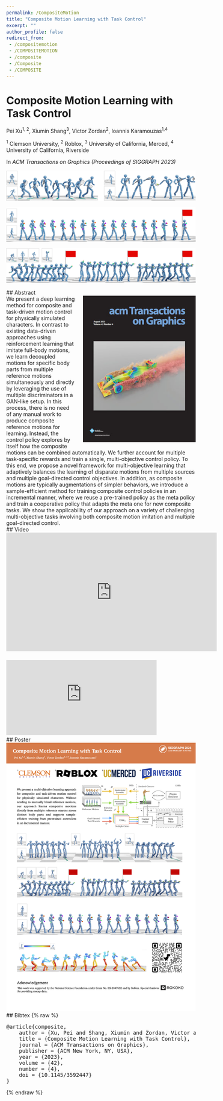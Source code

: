 ```yaml
---
permalink: /CompositeMotion
title: "Composite Motion Learning with Task Control"
excerpt: ""
author_profile: false
redirect_from: 
 - /compositemotion
 - /COMPOSITEMOTION
 - /composite
 - /Composite
 - /COMPOSITE
--- 
```


<style>
    article.page {width:100%}
</style>


# Composite Motion Learning with Task Control

<p class="authors">
<span>Pei Xu<sup>1, 2</sup></span>,
<span>Xiumin Shang<sup>3</sup></span>,
<span>Victor Zordan<sup>2</sup></span>,
<span>Ioannis Karamouzas<sup>1,4</sup></span>
</p>

<p class="affiliations">
<span><sup>1</sup> Clemson University</span>, 
<span><sup>2</sup> Roblox</span>, 
<span><sup>3</sup> University of California, Merced</span>, 
<span><sup>4</sup> University of California, Riverside</span>
</p>

In _ACM Transactions on Graphics (Proceedings of SIGGRAPH 2023)_

<div class="m10"></div>
<div class="teasers">
<p><img src="projects/CompositeMotion/teaser_tennis.png" /></p>
<p><img src="projects/CompositeMotion/teaser_juggling.png" /></p>
<p><img src="projects/CompositeMotion/teaser_aiming.png" /></p>
</div>

<div class="m10"></div>
## Abstract
<div class="abstract">
<img src="projects/CompositeMotion/3609020.cover.jpg" style="width:300px;float:right;max-width:100%;padding:0 0 10px 20px" />
We present a deep learning method for composite and task-driven motion control for physically simulated characters. In contrast to existing data-driven approaches using reinforcement learning that imitate full-body motions, we learn decoupled motions for specific body parts from multiple reference motions simultaneously and directly by leveraging the use of multiple discriminators in a GAN-like setup. In this process, there is no need of any manual work to produce composite reference motions for learning. Instead, the control policy explores by itself how the composite motions can be combined automatically. We further account for multiple task-specific rewards and train a single, multi-objective control policy. To this end, we propose a novel framework for multi-objective learning that adaptively balances the learning of disparate motions from multiple sources and multiple goal-directed control objectives. In addition, as composite motions are typically augmentations of simpler behaviors, we introduce a sample-efficient method for training composite control policies in an incremental manner, where we reuse a pre-trained policy as the meta policy and train a cooperative policy that adapts the meta one for new composite tasks. We show the applicability of our approach on a variety of challenging multi-objective tasks involving both composite motion imitation and multiple goal-directed control.
</div>

<div class="m10"></div>
<a class="paper-link" href="https://arxiv.org/abs/2305.03286" title="Paper"></a>
<a class="code-link" href="https://github.com/xupei0610/CompositeMotion" title="Code"></a>

<div class="m10"></div>
## Video
<div style="max-width:560px">
<iframe width="560" height="315" src="https://www.youtube.com/embed/mcRAxwoTh3E" frameborder="0" allow="accelerometer; autoplay; clipboard-write; encrypted-media; gyroscope; picture-in-picture; web-share" allowfullscreen></iframe>
</div>
<div style="max-width:400px;margin-top:20px">
<iframe width="400" height="200" src="https://www.youtube.com/embed/VBZ2sDxvZQE?si=ZwYPpeqJAgEI0Ja4&amp;start=148"  frameborder="0" allow="accelerometer; autoplay; clipboard-write; encrypted-media; gyroscope; picture-in-picture; web-share" allowfullscreen></iframe>
</div>

<div class="m10"></div>
## Poster
<a href="projects/CompositeMotion/poster.pdf"><img src="projects/CompositeMotion/poster.png" style="width:560px;max-width:100%"></a>

<div class="m10"></div>
## Bibtex
{% raw %}<pre class="bibtex">
@article{composite,
    author = {Xu, Pei and Shang, Xiumin and Zordan, Victor and Karamouzas, Ioannis},
    title = {Composite Motion Learning with Task Control},
    journal = {ACM Transactions on Graphics},
    publisher = {ACM New York, NY, USA},
    year = {2023},
    volume = {42},
    number = {4},
    doi = {10.1145/3592447}
}
</pre>{% endraw %}



